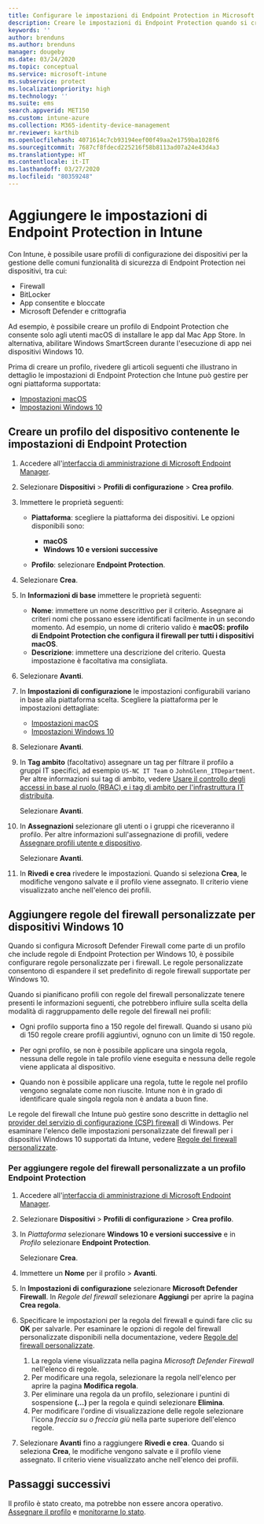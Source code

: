 ```yaml
---
title: Configurare le impostazioni di Endpoint Protection in Microsoft Intune - Azure | Microsoft Docs
description: Creare le impostazioni di Endpoint Protection quando si crea un profilo del dispositivo macOS o Windows 10 in Microsoft Intune.
keywords: ''
author: brenduns
ms.author: brenduns
manager: dougeby
ms.date: 03/24/2020
ms.topic: conceptual
ms.service: microsoft-intune
ms.subservice: protect
ms.localizationpriority: high
ms.technology: ''
ms.suite: ems
search.appverid: MET150
ms.custom: intune-azure
ms.collection: M365-identity-device-management
mr.reviewer: karthib
ms.openlocfilehash: 4071614c7cb93194eef00f49aa2e1759ba1028f6
ms.sourcegitcommit: 7687cf8fdecd225216f58b8113ad07a24e43d4a3
ms.translationtype: HT
ms.contentlocale: it-IT
ms.lasthandoff: 03/27/2020
ms.locfileid: "80359248"
---
```

# <a name="add-endpoint-protection-settings-in-intune"></a>Aggiungere le impostazioni di Endpoint Protection in Intune

Con Intune, è possibile usare profili di configurazione dei dispositivi per la gestione delle comuni funzionalità di sicurezza di Endpoint Protection nei dispositivi, tra cui:

- Firewall
- BitLocker
- App consentite e bloccate
- Microsoft Defender e crittografia

Ad esempio, è possibile creare un profilo di Endpoint Protection che consente solo agli utenti macOS di installare le app dal Mac App Store. In alternativa, abilitare Windows SmartScreen durante l'esecuzione di app nei dispositivi Windows 10.

Prima di creare un profilo, rivedere gli articoli seguenti che illustrano in dettaglio le impostazioni di Endpoint Protection che Intune può gestire per ogni piattaforma supportata:

- [Impostazioni macOS](endpoint-protection-macos.md)
- [Impostazioni Windows 10](endpoint-protection-windows-10.md)

## <a name="create-a-device-profile-containing-endpoint-protection-settings"></a>Creare un profilo del dispositivo contenente le impostazioni di Endpoint Protection

1. Accedere all'[interfaccia di amministrazione di Microsoft Endpoint Manager](https://go.microsoft.com/fwlink/?linkid=2109431).

2. Selezionare **Dispositivi** > **Profili di configurazione** > **Crea profilo**.

3. Immettere le proprietà seguenti:

    - **Piattaforma**: scegliere la piattaforma dei dispositivi. Le opzioni disponibili sono:

        - **macOS**
        - **Windows 10 e versioni successive**

    - **Profilo**: selezionare **Endpoint Protection**.

4. Selezionare **Crea**.
5. In **Informazioni di base** immettere le proprietà seguenti:

    - **Nome**: immettere un nome descrittivo per il criterio. Assegnare ai criteri nomi che possano essere identificati facilmente in un secondo momento. Ad esempio, un nome di criterio valido è **macOS: profilo di Endpoint Protection che configura il firewall per tutti i dispositivi macOS**.
    - **Descrizione**: immettere una descrizione del criterio. Questa impostazione è facoltativa ma consigliata.

6. Selezionare **Avanti**.

7. In **Impostazioni di configurazione** le impostazioni configurabili variano in base alla piattaforma scelta. Scegliere la piattaforma per le impostazioni dettagliate:

   - [Impostazioni macOS](endpoint-protection-macos.md)
   - [Impostazioni Windows 10](endpoint-protection-windows-10.md)

8. Selezionare **Avanti**.
9. In **Tag ambito** (facoltativo) assegnare un tag per filtrare il profilo a gruppi IT specifici, ad esempio `US-NC IT Team` o `JohnGlenn_ITDepartment`. Per altre informazioni sui tag di ambito, vedere [Usare il controllo degli accessi in base al ruolo (RBAC) e i tag di ambito per l'infrastruttura IT distribuita](../fundamentals/scope-tags.md).

    Selezionare **Avanti**.

10. In **Assegnazioni** selezionare gli utenti o i gruppi che riceveranno il profilo. Per altre informazioni sull'assegnazione di profili, vedere [Assegnare profili utente e dispositivo](../configuration/device-profile-assign.md).

    Selezionare **Avanti**.

11. In **Rivedi e crea** rivedere le impostazioni. Quando si seleziona **Crea**, le modifiche vengono salvate e il profilo viene assegnato. Il criterio viene visualizzato anche nell'elenco dei profili.

## <a name="add-custom-firewall-rules-for-windows-10-devices"></a>Aggiungere regole del firewall personalizzate per dispositivi Windows 10

Quando si configura Microsoft Defender Firewall come parte di un profilo che include regole di Endpoint Protection per Windows 10, è possibile configurare regole personalizzate per i firewall. Le regole personalizzate consentono di espandere il set predefinito di regole firewall supportate per Windows 10.

Quando si pianificano profili con regole del firewall personalizzate tenere presenti le informazioni seguenti, che potrebbero influire sulla scelta della modalità di raggruppamento delle regole del firewall nei profili:

- Ogni profilo supporta fino a 150 regole del firewall. Quando si usano più di 150 regole creare profili aggiuntivi, ognuno con un limite di 150 regole.

- Per ogni profilo, se non è possibile applicare una singola regola, nessuna delle regole in tale profilo viene eseguita e nessuna delle regole viene applicata al dispositivo.

- Quando non è possibile applicare una regola, tutte le regole nel profilo vengono segnalate come non riuscite. Intune non è in grado di identificare quale singola regola non è andata a buon fine.  

Le regole del firewall che Intune può gestire sono descritte in dettaglio nel [provider del servizio di configurazione (CSP) firewall](https://docs.microsoft.com/windows/client-management/mdm/firewall-csp) di Windows. Per esaminare l'elenco delle impostazioni personalizzate del firewall per i dispositivi Windows 10 supportati da Intune, vedere [Regole del firewall personalizzate](endpoint-protection-windows-10.md#firewall-rules).

### <a name="to-add-custom-firewall-rules-to-an-endpoint-protection-profile"></a>Per aggiungere regole del firewall personalizzate a un profilo Endpoint Protection

1. Accedere all'[interfaccia di amministrazione di Microsoft Endpoint Manager](https://go.microsoft.com/fwlink/?linkid=2109431).

2. Selezionare **Dispositivi** > **Profili di configurazione** > **Crea profilo**.

3. In *Piattaforma* selezionare **Windows 10 e versioni successive** e in *Profilo* selezionare **Endpoint Protection**.

    Selezionare **Crea**.

4. Immettere un **Nome** per il profilo > **Avanti**.
5. In **Impostazioni di configurazione** selezionare **Microsoft Defender Firewall**. In *Regole del firewall* selezionare **Aggiungi** per aprire la pagina **Crea regola**.

6. Specificare le impostazioni per la regola del firewall e quindi fare clic su **OK** per salvarle. Per esaminare le opzioni di regole del firewall personalizzate disponibili nella documentazione, vedere [Regole del firewall personalizzate](endpoint-protection-windows-10.md#firewall-rules).

    1. La regola viene visualizzata nella pagina *Microsoft Defender Firewall* nell'elenco di regole.
    2. Per modificare una regola, selezionare la regola nell'elenco per aprire la pagina **Modifica regola**.
    3. Per eliminare una regola da un profilo, selezionare i puntini di sospensione **(…)** per la regola e quindi selezionare **Elimina**.
    4. Per modificare l'ordine di visualizzazione delle regole selezionare l'icona *freccia su o freccia giù* nella parte superiore dell'elenco regole.

7. Selezionare **Avanti** fino a raggiungere **Rivedi e crea**. Quando si seleziona **Crea**, le modifiche vengono salvate e il profilo viene assegnato. Il criterio viene visualizzato anche nell'elenco dei profili.

## <a name="next-steps"></a>Passaggi successivi

Il profilo è stato creato, ma potrebbe non essere ancora operativo. [Assegnare il profilo](../configuration/device-profile-assign.md) e [monitorarne lo stato](../configuration/device-profile-monitor.md).
